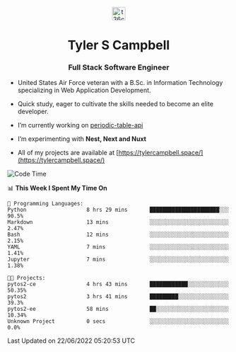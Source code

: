 <p align="center">
<a href="https://www.linkedin.com/in/t36campbell" target="blank"><img align="center" src="https://ik.imagekit.io/t36campbell/Portfolio/linkedin.png.original_m8bbGgPh6.png" alt="t36campbell" height="30" width="30" /></a>
</p>
<h1 align="center">Tyler S Campbell</h1>
<h3 align="center">Full Stack Software Engineer</h3>

* United States Air Force veteran with a B.Sc. in Information Technology specializing in Web Application Development. 

* Quick study, eager to cultivate the skills needed to become an elite developer.

* I’m currently working on [periodic-table-api](https://github.com/t36campbell/periodic-table-api)

* I’m experimenting with **Nest, Next and Nuxt**

* All of my projects are available at [https://tylercampbell.space/](https://tylercampbell.space/)

<!--START_SECTION:waka-->
![Code Time](http://img.shields.io/badge/Code%20Time-1%2C663%20hrs%2032%20mins-blue)

📊 **This Week I Spent My Time On** 

```text
💬 Programming Languages: 
Python                   8 hrs 29 mins       ██████████████████████░░░   90.5% 
Markdown                 13 mins             ░░░░░░░░░░░░░░░░░░░░░░░░░   2.47% 
Bash                     12 mins             ░░░░░░░░░░░░░░░░░░░░░░░░░   2.15% 
YAML                     7 mins              ░░░░░░░░░░░░░░░░░░░░░░░░░   1.41% 
Jupyter                  7 mins              ░░░░░░░░░░░░░░░░░░░░░░░░░   1.38%

🐱‍💻 Projects: 
pytos2-ce                4 hrs 43 mins       ████████████░░░░░░░░░░░░░   50.35% 
pytos2                   3 hrs 41 mins       █████████░░░░░░░░░░░░░░░░   39.3% 
pytos2-ee                58 mins             ██░░░░░░░░░░░░░░░░░░░░░░░   10.34% 
Unknown Project          0 secs              ░░░░░░░░░░░░░░░░░░░░░░░░░   0.0%

```


 Last Updated on 22/06/2022 05:20:53 UTC
<!--END_SECTION:waka-->

